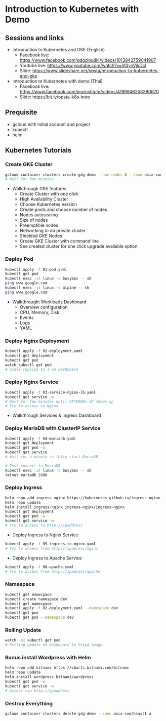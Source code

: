# Introduction to Kubernetes with Demo
## Sessions and links

* Introduction to Kubernetes and GKE (English)
  * Facebook live: https://www.facebook.com/gdgcloudkl/videos/1013942759041907
  * Youtube live: https://www.youtube.com/watch?v=ht0ynVjkDcI
  * Slide: https://www.slideshare.net/opsta/introduction-to-kubernetes-and-gke
* Introduction to Kubernetes with demo (Thai)
  * Facebook live: https://www.facebook.com/imcinstitute/videos/4199946253380670
  * Slide: https://bit.ly/opsta-k8s-intro

## Prequisite

* gcloud with initial account and project
* kubectl
* helm

## Kubernetes Tutorials

### Create GKE Cluster

```bash
gcloud container clusters create gdg-demo --num-nodes 4 --zone asia-southeast1-a
# Wait for few minutes
```

* Walkthrough GKE features
  * Create Cluster with one click
  * High Availability Cluster
  * Choose Kubernetes Version
  * Create pools and choose number of nodes
  * Nodes autoscaling
  * Size of nodes
  * Preemptible nodes
  * Networking to do private cluster
  * Shielded GKE Nodes
  * Create GKE Cluster with command line
  * See created cluster for one click upgrade available option

### Deploy Pod

```bash
kubectl apply -f 01-pod.yaml
kubectl get pod
kubectl exec -it linux -c busybox -- sh
ping www.google.com
kubectl exec -it linux -c alpine -- sh
ping www.google.com
```

* Walkthrought Workloads Dashboard
  * Overview configuration
  * CPU, Memory, Disk
  * Events
  * Logs
  * YAML

### Deploy Nginx Deployment

```bash
kubectl apply -f 02-deployment.yaml
kubectl get deployment
kubectl get pod
watch kubectl get pod
# Scale replica to 3 on dashboard
```

### Deploy Nginx Service

```bash
kubectl apply -f 03-service-nginx-lb.yaml
kubectl get service -w
# Wait for few minutes until EXTERNAL-IP shows up
# Try to access to Nginx
```

* Walkthrough Services & Ingress Dashboard

### Deploy MariaDB with ClusterIP Service

```bash
kubectl apply -f 04-mariadb.yaml
kubectl get deployment
kubectl get pod -w
kubectl get service
# Wait for a minute to fully start MariaDB

# Test connect to MariaDB
kubectl exec -it linux -c busybox -- sh
telnet mariadb 3306
```

### Deploy Ingress

```bash
helm repo add ingress-nginx https://kubernetes.github.io/ingress-nginx
helm repo update
helm install ingress-nginx ingress-nginx/ingress-nginx
kubectl get deployment
kubectl get pod -w
kubectl get service -w
# Try to access to http://ipaddress
```

* Deploy Ingress to Nginx Service

```bash
kubectl apply -f 05-ingress-to-nginx.yaml
# Try to access from http://ipadress/nginx
```

* Deploy Ingress to Apache Service

```bash
kubectl apply -f 06-apache.yaml
# Try to access from http://ipadress/apache
```

### Namespace

```bash
kubectl get namespace
kubectl create namespace dev
kubectl get namespace
kubectl apply -f 02-deployment.yaml --namespace dev
kubectl get pod
kubectl get pod --namespace dev
```

### Rolling Update

```bash
watch -n1 kubectl get pod
# Rolling Update on Dashboard to httpd image
```

### Bonus install Wordpress with Helm

```bash
helm repo add bitnami https://charts.bitnami.com/bitnami
helm repo update
helm install wordpress bitnami/wordpress
kubectl get pod -w
kubectl get service -w
# Access via http://ipaddress
```

### Destroy Everything

```bash
gcloud container clusters delete gdg-demo --zone asia-southeast1-a
```